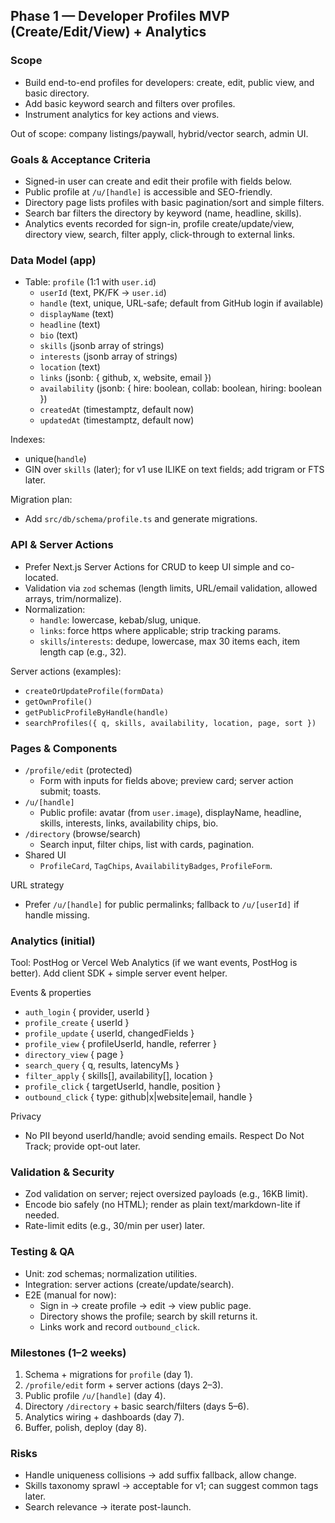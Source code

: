 ## Phase 1 — Developer Profiles MVP (Create/Edit/View) + Analytics

### Scope
- Build end-to-end profiles for developers: create, edit, public view, and basic directory.
- Add basic keyword search and filters over profiles.
- Instrument analytics for key actions and views.

Out of scope: company listings/paywall, hybrid/vector search, admin UI.

### Goals & Acceptance Criteria
- Signed-in user can create and edit their profile with fields below.
- Public profile at `/u/[handle]` is accessible and SEO-friendly.
- Directory page lists profiles with basic pagination/sort and simple filters.
- Search bar filters the directory by keyword (name, headline, skills).
- Analytics events recorded for sign-in, profile create/update/view, directory view, search, filter apply, click-through to external links.

### Data Model (app)
- Table: `profile` (1:1 with `user.id`)
  - `userId` (text, PK/FK → `user.id`)
  - `handle` (text, unique, URL-safe; default from GitHub login if available)
  - `displayName` (text)
  - `headline` (text)
  - `bio` (text)
  - `skills` (jsonb array of strings)
  - `interests` (jsonb array of strings)
  - `location` (text)
  - `links` (jsonb: { github, x, website, email })
  - `availability` (jsonb: { hire: boolean, collab: boolean, hiring: boolean })
  - `createdAt` (timestamptz, default now)
  - `updatedAt` (timestamptz, default now)

Indexes:
- unique(`handle`)
- GIN over `skills` (later); for v1 use ILIKE on text fields; add trigram or FTS later.

Migration plan:
- Add `src/db/schema/profile.ts` and generate migrations.

### API & Server Actions
- Prefer Next.js Server Actions for CRUD to keep UI simple and co-located.
- Validation via `zod` schemas (length limits, URL/email validation, allowed arrays, trim/normalize).
- Normalization:
  - `handle`: lowercase, kebab/slug, unique.
  - `links`: force https where applicable; strip tracking params.
  - `skills`/`interests`: dedupe, lowercase, max 30 items each, item length cap (e.g., 32).

Server actions (examples):
- `createOrUpdateProfile(formData)`
- `getOwnProfile()`
- `getPublicProfileByHandle(handle)`
- `searchProfiles({ q, skills, availability, location, page, sort })`

### Pages & Components
- `/profile/edit` (protected)
  - Form with inputs for fields above; preview card; server action submit; toasts.
- `/u/[handle]`
  - Public profile: avatar (from `user.image`), displayName, headline, skills, interests, links, availability chips, bio.
- `/directory` (browse/search)
  - Search input, filter chips, list with cards, pagination.
- Shared UI
  - `ProfileCard`, `TagChips`, `AvailabilityBadges`, `ProfileForm`.

URL strategy
- Prefer `/u/[handle]` for public permalinks; fallback to `/u/[userId]` if handle missing.

### Analytics (initial)
Tool: PostHog or Vercel Web Analytics (if we want events, PostHog is better). Add client SDK + simple server event helper.

Events & properties
- `auth_login` { provider, userId }
- `profile_create` { userId }
- `profile_update` { userId, changedFields }
- `profile_view` { profileUserId, handle, referrer }
- `directory_view` { page }
- `search_query` { q, results, latencyMs }
- `filter_apply` { skills[], availability[], location }
- `profile_click` { targetUserId, handle, position }
- `outbound_click` { type: github|x|website|email, handle }

Privacy
- No PII beyond userId/handle; avoid sending emails. Respect Do Not Track; provide opt-out later.

### Validation & Security
- Zod validation on server; reject oversized payloads (e.g., 16KB limit).
- Encode bio safely (no HTML); render as plain text/markdown-lite if needed.
- Rate-limit edits (e.g., 30/min per user) later.

### Testing & QA
- Unit: zod schemas; normalization utilities.
- Integration: server actions (create/update/search).
- E2E (manual for now):
  - Sign in → create profile → edit → view public page.
  - Directory shows the profile; search by skill returns it.
  - Links work and record `outbound_click`.

### Milestones (1–2 weeks)
1) Schema + migrations for `profile` (day 1).
2) `/profile/edit` form + server actions (days 2–3).
3) Public profile `/u/[handle]` (day 4).
4) Directory `/directory` + basic search/filters (days 5–6).
5) Analytics wiring + dashboards (day 7).
6) Buffer, polish, deploy (day 8).

### Risks
- Handle uniqueness collisions → add suffix fallback, allow change.
- Skills taxonomy sprawl → acceptable for v1; can suggest common tags later.
- Search relevance → iterate post-launch.


